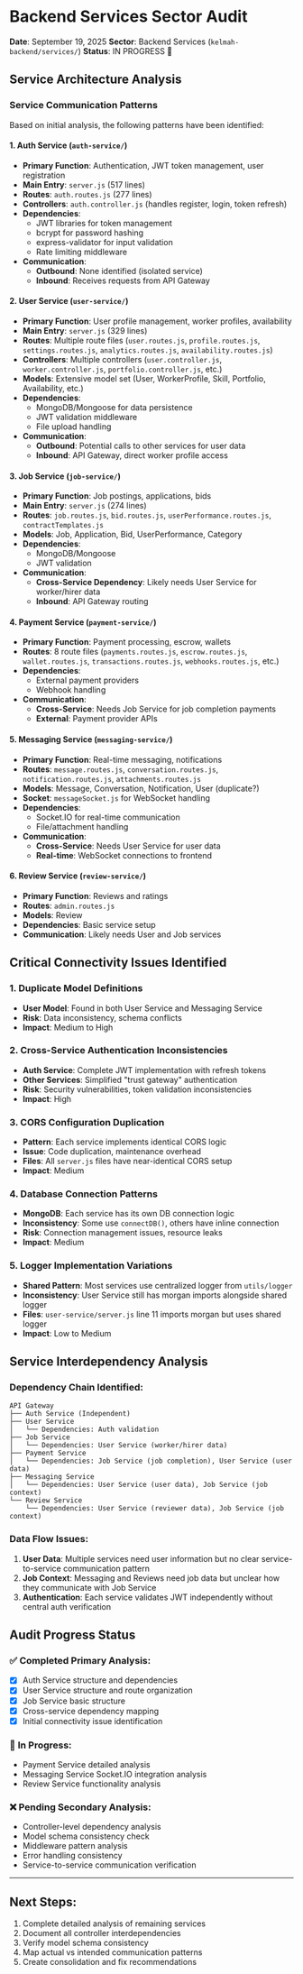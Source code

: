 # Backend Services Sector Audit
**Date**: September 19, 2025
**Sector**: Backend Services (`kelmah-backend/services/`)
**Status**: IN PROGRESS 🔄

## Service Architecture Analysis

### Service Communication Patterns
Based on initial analysis, the following patterns have been identified:

#### 1. **Auth Service** (`auth-service/`)
- **Primary Function**: Authentication, JWT token management, user registration
- **Main Entry**: `server.js` (517 lines)
- **Routes**: `auth.routes.js` (277 lines)
- **Controllers**: `auth.controller.js` (handles register, login, token refresh)
- **Dependencies**: 
  - JWT libraries for token management
  - bcrypt for password hashing  
  - express-validator for input validation
  - Rate limiting middleware
- **Communication**: 
  - **Outbound**: None identified (isolated service)
  - **Inbound**: Receives requests from API Gateway

#### 2. **User Service** (`user-service/`)  
- **Primary Function**: User profile management, worker profiles, availability
- **Main Entry**: `server.js` (329 lines)
- **Routes**: Multiple route files (`user.routes.js`, `profile.routes.js`, `settings.routes.js`, `analytics.routes.js`, `availability.routes.js`)
- **Controllers**: Multiple controllers (`user.controller.js`, `worker.controller.js`, `portfolio.controller.js`, etc.)
- **Models**: Extensive model set (User, WorkerProfile, Skill, Portfolio, Availability, etc.)
- **Dependencies**:
  - MongoDB/Mongoose for data persistence
  - JWT validation middleware  
  - File upload handling
- **Communication**:
  - **Outbound**: Potential calls to other services for user data
  - **Inbound**: API Gateway, direct worker profile access

#### 3. **Job Service** (`job-service/`)
- **Primary Function**: Job postings, applications, bids
- **Main Entry**: `server.js` (274 lines) 
- **Routes**: `job.routes.js`, `bid.routes.js`, `userPerformance.routes.js`, `contractTemplates.js`
- **Models**: Job, Application, Bid, UserPerformance, Category
- **Dependencies**:
  - MongoDB/Mongoose
  - JWT validation
- **Communication**:
  - **Cross-Service Dependency**: Likely needs User Service for worker/hirer data
  - **Inbound**: API Gateway routing

#### 4. **Payment Service** (`payment-service/`)
- **Primary Function**: Payment processing, escrow, wallets
- **Routes**: 8 route files (`payments.routes.js`, `escrow.routes.js`, `wallet.routes.js`, `transactions.routes.js`, `webhooks.routes.js`, etc.)
- **Dependencies**:  
  - External payment providers
  - Webhook handling
- **Communication**:
  - **Cross-Service**: Needs Job Service for job completion payments
  - **External**: Payment provider APIs

#### 5. **Messaging Service** (`messaging-service/`)
- **Primary Function**: Real-time messaging, notifications
- **Routes**: `message.routes.js`, `conversation.routes.js`, `notification.routes.js`, `attachments.routes.js`
- **Models**: Message, Conversation, Notification, User (duplicate?)
- **Socket**: `messageSocket.js` for WebSocket handling
- **Dependencies**:
  - Socket.IO for real-time communication
  - File/attachment handling
- **Communication**:
  - **Cross-Service**: Needs User Service for user data
  - **Real-time**: WebSocket connections to frontend

#### 6. **Review Service** (`review-service/`)
- **Primary Function**: Reviews and ratings
- **Routes**: `admin.routes.js`
- **Models**: Review
- **Dependencies**: Basic service setup
- **Communication**: Likely needs User and Job services

## Critical Connectivity Issues Identified

### 1. **Duplicate Model Definitions**
- **User Model**: Found in both User Service and Messaging Service
- **Risk**: Data inconsistency, schema conflicts
- **Impact**: Medium to High

### 2. **Cross-Service Authentication Inconsistencies**
- **Auth Service**: Complete JWT implementation with refresh tokens
- **Other Services**: Simplified "trust gateway" authentication  
- **Risk**: Security vulnerabilities, token validation inconsistencies
- **Impact**: High

### 3. **CORS Configuration Duplication**
- **Pattern**: Each service implements identical CORS logic
- **Issue**: Code duplication, maintenance overhead
- **Files**: All `server.js` files have near-identical CORS setup
- **Impact**: Medium

### 4. **Database Connection Patterns**
- **MongoDB**: Each service has its own DB connection logic
- **Inconsistency**: Some use `connectDB()`, others have inline connection
- **Risk**: Connection management issues, resource leaks  
- **Impact**: Medium

### 5. **Logger Implementation Variations**
- **Shared Pattern**: Most services use centralized logger from `utils/logger`
- **Inconsistency**: User Service still has morgan imports alongside shared logger
- **Files**: `user-service/server.js` line 11 imports morgan but uses shared logger
- **Impact**: Low to Medium

## Service Interdependency Analysis

### **Dependency Chain Identified:**
```
API Gateway
├── Auth Service (Independent)
├── User Service 
│   └── Dependencies: Auth validation
├── Job Service
│   └── Dependencies: User Service (worker/hirer data)
├── Payment Service  
│   └── Dependencies: Job Service (job completion), User Service (user data)
├── Messaging Service
│   └── Dependencies: User Service (user data), Job Service (job context)
└── Review Service
    └── Dependencies: User Service (reviewer data), Job Service (job context)
```

### **Data Flow Issues:**
1. **User Data**: Multiple services need user information but no clear service-to-service communication pattern
2. **Job Context**: Messaging and Reviews need job data but unclear how they communicate with Job Service
3. **Authentication**: Each service validates JWT independently without central auth verification

## Audit Progress Status

### ✅ **Completed Primary Analysis:**
- [x] Auth Service structure and dependencies
- [x] User Service structure and route organization  
- [x] Job Service basic structure
- [x] Cross-service dependency mapping
- [x] Initial connectivity issue identification

### 🔄 **In Progress:**
- Payment Service detailed analysis
- Messaging Service Socket.IO integration analysis
- Review Service functionality analysis

### ❌ **Pending Secondary Analysis:**
- Controller-level dependency analysis
- Model schema consistency check
- Middleware pattern analysis
- Error handling consistency
- Service-to-service communication verification

---

## Next Steps:
1. Complete detailed analysis of remaining services
2. Document all controller interdependencies  
3. Verify model schema consistency
4. Map actual vs intended communication patterns
5. Create consolidation and fix recommendations
